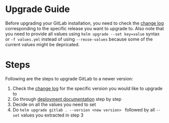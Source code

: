 # Upgrade Guide

Before upgrading your GitLab installation, you need to check the [change log](https://gitlab.com/charts/gitlab/blob/master/CHANGELOG.md) corresponding to the specific release you want to upgrade to. Also note that you need to provide all values using `helm upgrade --set key=value` syntax or `-f values.yml` instead of using `--reuse-values` because some of the current values might be depricated.


# Steps
Following are the steps to upgrade GitLab to a newer version:


1. Check the [change log](https://gitlab.com/charts/gitlab/blob/master/CHANGELOG.md) for the specific version you would like to upgrade to
2. Go through [deployment documentation](./deployment.md) step by step
3. Decide on all the values you need to set
4. Do `helm upgrade gitlab . --version <new version> ` followed by all `--set` values you extracted in step 3
